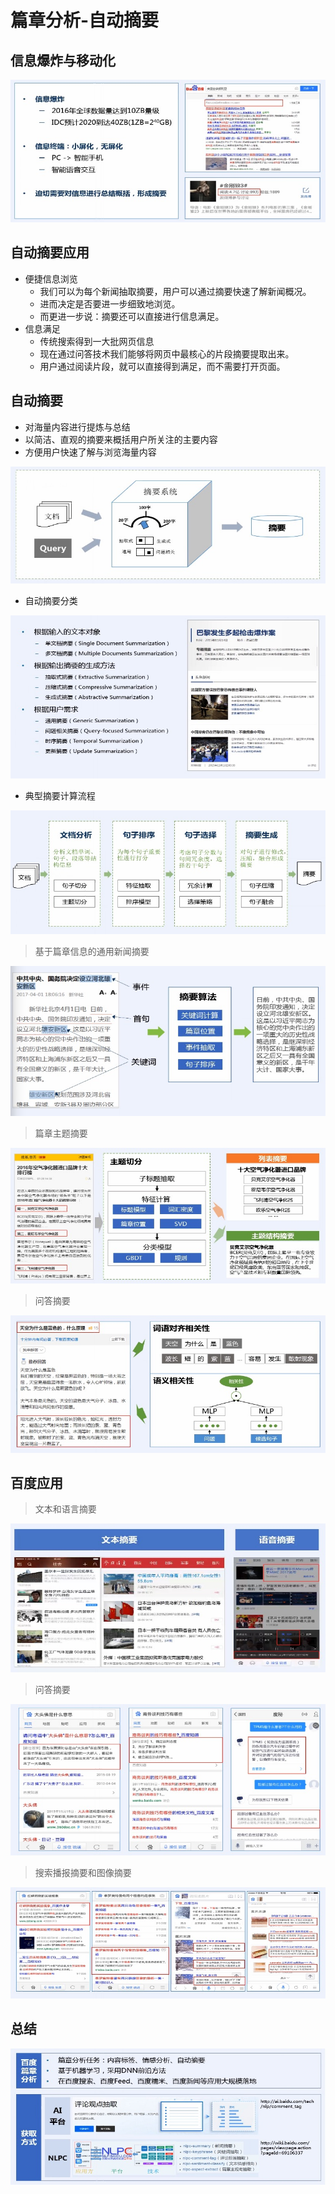 # 篇章分析-自动摘要

## 信息爆炸与移动化

![信息爆炸与移动化](/images/nlp/3.4.篇章分析-自动摘要/信息爆炸与移动化.jpg)

## 自动摘要应用

* 便捷信息浏览
    * 我们可以为每个新闻抽取摘要，用户可以通过摘要快速了解新闻概况。
    * 进而决定是否要进一步细致地浏览。
    * 而更进一步说：摘要还可以直接进行信息满足。
* 信息满足
    * 传统搜索得到一大批网页信息
    * 现在通过问答技术我们能够将网页中最核心的片段摘要提取出来。
    * 用户通过阅读片段，就可以直接得到满足，而不需要打开页面。

## 自动摘要

* 对海量内容进行提炼与总结
* 以简洁、直观的摘要来概括用户所关注的主要内容
* 方便用户快速了解与浏览海量内容

![摘要系统](/images/nlp/3.4.篇章分析-自动摘要/摘要系统.jpg)

* 自动摘要分类

![自动摘要分类](/images/nlp/3.4.篇章分析-自动摘要/自动摘要分类.jpg)

* 典型摘要计算流程

![典型摘要计算流程](/images/nlp/3.4.篇章分析-自动摘要/典型摘要计算流程.jpg)

> 基于篇章信息的通用新闻摘要

![基于篇章信息的通用新闻摘要](/images/nlp/3.4.篇章分析-自动摘要/基于篇章信息的通用新闻摘要.jpg)

> 篇章主题摘要

![篇章主题摘要](/images/nlp/3.4.篇章分析-自动摘要/篇章主题摘要.jpg)

> 问答摘要

![问答摘要](/images/nlp/3.4.篇章分析-自动摘要/问答摘要.jpg)

## 百度应用

> 文本和语言摘要

![百度应用文本和语言摘要](/images/nlp/3.4.篇章分析-自动摘要/百度应用文本和语言摘要.jpg)

> 问答摘要

![百度应用问答摘要](/images/nlp/3.4.篇章分析-自动摘要/百度应用问答摘要.jpg)

> 搜索播报摘要和图像摘要

![百度应用搜索播报摘要和图像摘要](/images/nlp/3.4.篇章分析-自动摘要/百度应用搜索播报摘要和图像摘要.jpg)

## 总结

![总结](/images/nlp/3.4.篇章分析-自动摘要/总结.jpg)
